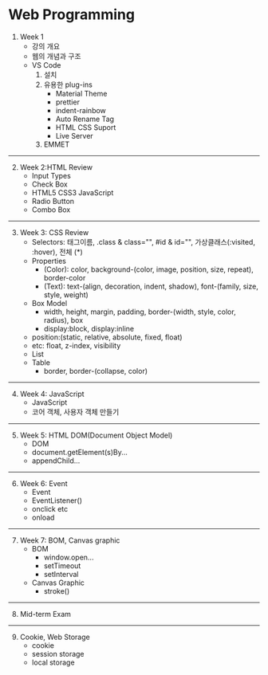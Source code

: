 # Web Programming

1. Week 1
   - 강의 개요
   - 웹의 개념과 구조
   - VS Code
       1. 설치
       2. 유용한 plug-ins
          - Material Theme
          - prettier
          - indent-rainbow
          - Auto Rename Tag
          - HTML CSS Suport
          - Live Server
        3. EMMET
---
2. Week 2:HTML Review
   - Input Types
   - Check Box
   - HTML5 CSS3 JavaScript
   - Radio Button
   - Combo Box
---
3. Week 3: CSS Review
   - Selectors: 태그이름, .class & class="", #id & id="", 가상클래스(:visited, :hover), 전체 (*)
   - Properties
      - (Color): color, background-(color, image, position, size, repeat), border-color
      - (Text): text-(align, decoration, indent, shadow), font-(family, size, style, weight)
   - Box Model
      - width, height, margin, padding, border-(width, style, color, radius), box
      - display:block, display:inline
   - position:(static, relative, absolute, fixed, float)
   - etc: float, z-index, visibility
   - List
   - Table
      - border, border-(collapse, color)
---
4. Week 4: JavaScript
   - JavaScript
   - 코어 객체, 사용자 객체 만들기
---
5. Week 5: HTML DOM(Document Object Model)
   - DOM
   - document.getElement(s)By...
   - appendChild...
---
6. Week 6: Event
   - Event
   - EventListener()
   - onclick etc
   - onload
---
7. Week 7: BOM, Canvas graphic
   - BOM
      - window.open...
      - setTimeout
      - setInterval
   - Canvas Graphic
      - stroke()
---
8. Mid-term Exam
---
9. Cookie, Web Storage
   - cookie
   - session storage
   - local storage
